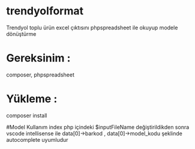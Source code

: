 # trendyolformat
Trendyol toplu ürün excel çıktısını phpspreadsheet  ile okuyup  modele dönüştürme 

# Gereksinim : 
composer, phpspreadsheet

# Yükleme : 
composer install



#Model Kullanım
index php içindeki $inputFileName  değiştirildikden sonra
vscode intellisense ile data[0]->barkod  ,  data[0]->model_kodu  şeklinde autocomplete uyumludur
 
